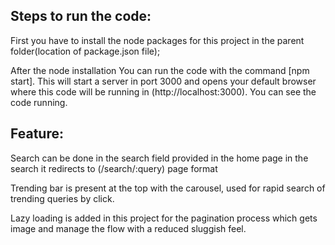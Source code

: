 
## Steps to run the code: 

First you have to install the node packages for this project in the parent folder(location of package.json file);

After the node installation You can run the code with the command [npm start]. This will start a server in port 3000 and opens your default browser where this code will be running in (http://localhost:3000). You can see the code running.

## Feature:

Search can be done in the search field provided in the home page in the search it redirects to (/search/:query) page format

Trending bar is present at the top with the carousel, used for rapid search of trending queries by click.

Lazy loading is added in this project for the pagination process which gets image and manage the flow with a reduced sluggish feel.